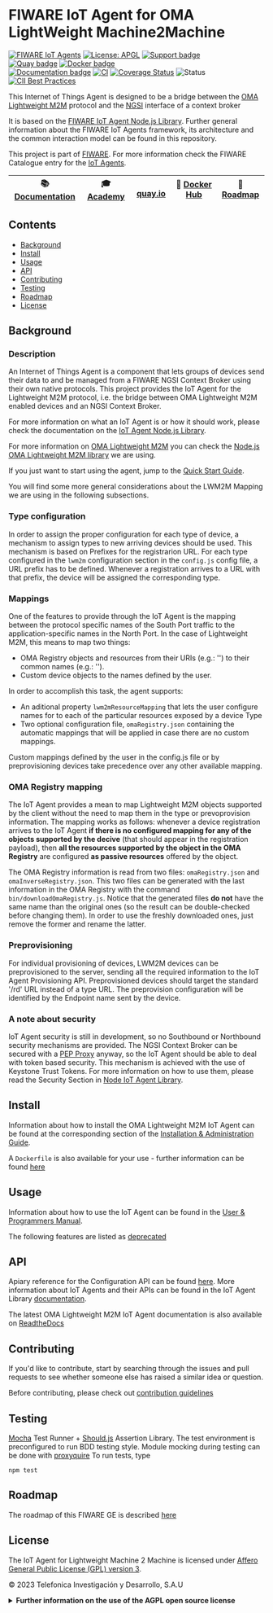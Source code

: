 # FIWARE IoT Agent for OMA LightWeight Machine2Machine

[![FIWARE IoT Agents](https://nexus.lab.fiware.org/static/badges/chapters/iot-agents.svg)](https://www.fiware.org/developers/catalogue/)
[![License: APGL](https://img.shields.io/github/license/telefonicaid/lightweightm2m-iotagent.svg)](https://opensource.org/licenses/AGPL-3.0)
[![Support badge](https://img.shields.io/badge/tag-fiware+iot-orange.svg?logo=stackoverflow)](https://stackoverflow.com/questions/tagged/fiware+iot)
<br>
[![Quay badge](https://img.shields.io/badge/quay.io-fiware%2Flightweightm2m--iotagent-grey?logo=red%20hat&labelColor=EE0000)](https://quay.io/repository/fiware/lightweightm2m-iotagent)
[![Docker badge](https://img.shields.io/badge/docker-telefonicaiot%2Flightweightm2m--iotagent-blue?logo=docker)](https://hub.docker.com/r/telefonicaiot/lightweightm2m-iotagent)
<br>
[![Documentation badge](https://img.shields.io/readthedocs/fiware-iotagent-lwm2m.svg)](http://fiware-iotagent-lwm2m.readthedocs.io/en/latest/?badge=latest)
[![CI](https://github.com/telefonicaid/lightweightm2m-iotagent/workflows/CI/badge.svg)](https://github.com/telefonicaid/lightweightm2m-iotagent/actions?query=workflow%3ACI)
[![Coverage Status](https://coveralls.io/repos/github/telefonicaid/lightweightm2m-iotagent/badge.svg?branch=master)](https://coveralls.io/github/telefonicaid/lightweightm2m-iotagent?branch=master)
![Status](https://nexus.lab.fiware.org/static/badges/statuses/iot-lightweightm2m.svg)
[![CII Best Practices](https://bestpractices.coreinfrastructure.org/projects/4701/badge)](https://bestpractices.coreinfrastructure.org/projects/4701)

This Internet of Things Agent is designed to be a bridge between the [OMA](https://www.omaspecworks.org/)
[Lightweight M2M](https://www.omaspecworks.org/what-is-oma-specworks/iot/lightweight-m2m-lwm2m/) protocol and the
[NGSI](https://swagger.lab.fiware.org/?url=https://raw.githubusercontent.com/Fiware/specifications/master/OpenAPI/ngsiv2/ngsiv2-openapi.json)
interface of a context broker

It is based on the [FIWARE IoT Agent Node.js Library](https://github.com/telefonicaid/iotagent-node-lib). Further
general information about the FIWARE IoT Agents framework, its architecture and the common interaction model can be
found in this repository.

This project is part of [FIWARE](https://www.fiware.org/). For more information check the FIWARE Catalogue entry for the
[IoT Agents](https://github.com/Fiware/catalogue/tree/master/iot-agents).

| :books: [Documentation](https://fiware-iotagent-lwm2m.readthedocs.io) | :mortar_board: [Academy](https://fiware-academy.readthedocs.io/en/latest/iot-agents/idas) | <img style="height:1em" src="https://quay.io/static/img/quay_favicon.png"/> [quay.io](https://quay.io/repository/fiware/lightweightm2m-iotagent)| :whale: [Docker Hub](https://hub.docker.com/r/telefonicaiot/lightweightm2m-iotagent/) | :dart: [Roadmap](https://github.com/telefonicaid/lightweightm2m-iotagent/blob/master/docs/roadmap.md) |
| --------------------------------------------------------------------- | ----------------------------------------------------------------------------------------- | ------------------------------------------------------------------------------ | ----------------------------------------------------------------------------------------------------- | --- |


## Contents

-   [Background](#background)
-   [Install](#install)
-   [Usage](#usage)
-   [API](#api)
-   [Contributing](#contributing)
-   [Testing](#testing)
-   [Roadmap](#roadmap)
-   [License](#license)

## Background

### Description

An Internet of Things Agent is a component that lets groups of devices send their data to and be managed from a FIWARE
NGSI Context Broker using their own native protocols. This project provides the IoT Agent for the Lightweight M2M
protocol, i.e. the bridge between OMA Lightweight M2M enabled devices and an NGSI Context Broker.

For more information on what an IoT Agent is or how it should work, please check the documentation on the
[IoT Agent Node.js Library](https://iotagent-node-lib.readthedocs.io/).

For more information on [OMA Lightweight M2M](https://omaspecworks.org/what-is-oma-specworks/iot/) you can check the
[Node.js OMA Lightweight M2M library](https://github.com/telefonicaid/lwm2m-node-lib) we are using.

If you just want to start using the agent, jump to the [Quick Start Guide](docs/userGuide.md#getting-started).

You will find some more general considerations about the LWM2M Mapping we are using in the following subsections.

### Type configuration

In order to assign the proper configuration for each type of device, a mechanism to assign types to new arriving devices
should be used. This mechanism is based on Prefixes for the registrarion URL. For each type configured in the `lwm2m`
configuration section in the `config.js` config file, a URL prefix has to be defined. Whenever a registration arrives to
a URL with that prefix, the device will be assigned the corresponding type.

### Mappings

One of the features to provide through the IoT Agent is the mapping between the protocol specific names of the South
Port traffic to the application-specific names in the North Port. In the case of Lightweight M2M, this means to map two
things:

-   OMA Registry objects and resources from their URIs (e.g.: '') to their common names (e.g.: '').
-   Custom device objects to the names defined by the user.

In order to accomplish this task, the agent supports:

-   An aditional property `lwm2mResourceMapping` that lets the user configure names for to each of the particular
    resources exposed by a device Type
-   Two optional configuration file, `omaRegistry.json` containing the automatic mappings that will be applied in case
    there are no custom mappings.

Custom mappings defined by the user in the config.js file or by preprovisioning devices take precedence over any other
available mapping.

### OMA Registry mapping

The IoT Agent provides a mean to map Lightweight M2M objects supported by the client without the need to map them in the
type or prevoprovision information. The mapping works as follows: whenever a device registration arrives to the IoT
Agent **if there is no configured mapping for any of the objects supported by the decive** (that should appear in the
registration payload), then **all the resources supported by the object in the OMA Registry** are configured **as
passive resources** offered by the object.

The OMA Registry information is read from two files: `omaRegistry.json` and `omaInverseRegistry.json`. This two files
can be generated with the last information in the OMA Registry with the command `bin/downloadOmaRegistry.js`. Notice
that the generated files **do not** have the same name than the original ones (so the result can be double-checked
before changing them). In order to use the freshly downloaded ones, just remove the former and rename the latter.

### Preprovisioning

For individual provisioning of devices, LWM2M devices can be preprovisioned to the server, sending all the required
information to the IoT Agent Provisioning API. Preprovisioned devices should target the standard '/rd' URL instead of a
type URL. The preprovision configuration will be identified by the Endpoint name sent by the device.

### A note about security

IoT Agent security is still in development, so no Southbound or Northbound security mechanisms are provided. The NGSI
Context Broker can be secured with a [PEP Proxy]() anyway, so the IoT Agent should be able to deal with token based
security. This mechanism is achieved with the use of Keystone Trust Tokens. For more information on how to use them,
please read the Security Section in [Node IoT Agent Library](https://github.com/telefonicaid/iotagent-node-lib).

## Install

Information about how to install the OMA Lightweight M2M IoT Agent can be found at the corresponding section of the
[Installation & Administration Guide](docs/administrationGuide.md).

A `Dockerfile` is also available for your use - further information can be found [here](docker/README.md)

## Usage

Information about how to use the IoT Agent can be found in the [User & Programmers Manual](docs/userGuide.md).

The following features are listed as [deprecated](docs/deprecated.md)

## API

Apiary reference for the Configuration API can be found
[here](https://telefonicaiotiotagents.docs.apiary.io/#reference/configuration-api). More information about IoT Agents
and their APIs can be found in the IoT Agent Library [documentation](https://iotagent-node-lib.readthedocs.io/).

The latest OMA Lightweight M2M IoT Agent documentation is also available on
[ReadtheDocs](https://fiware-iotagent-lwm2m.readthedocs.io/en/latest)

## Contributing

If you'd like to contribute, start by searching through the issues and pull requests to see whether someone else has 
raised a similar idea or question.

Before contributing, please check out [contribution guidelines](docs/contribution.md)

## Testing

[Mocha](https://mochajs.org/) Test Runner + [Should.js](https://shouldjs.github.io/) Assertion Library.
The test environment is preconfigured to run BDD testing style.
Module mocking during testing can be done with [proxyquire](https://github.com/thlorenz/proxyquire)
To run tests, type
```console
npm test
```

## Roadmap

The roadmap of this FIWARE GE is described [here](docs/roadmap.md)

## License

The IoT Agent for Lightweight Machine 2 Machine is licensed under
[Affero General Public License (GPL) version 3](./LICENSE).

© 2023 Telefonica Investigación y Desarrollo, S.A.U

<details>
<summary><strong>Further information on the use of the AGPL open source license</strong></summary>
  
### Are there any legal issues with AGPL 3.0? Is it safe for me to use?

There is absolutely no problem in using a product licensed under AGPL 3.0. Issues with GPL (or AGPL) licenses are mostly
related with the fact that different people assign different interpretations on the meaning of the term “derivate work”
used in these licenses. Due to this, some people believe that there is a risk in just _using_ software under GPL or AGPL
licenses (even without _modifying_ it).

For the avoidance of doubt, the owners of this software licensed under an AGPL-3.0 license wish to make a clarifying
public statement as follows:

> Please note that software derived as a result of modifying the source code of this software in order to fix a bug or
> incorporate enhancements is considered a derivative work of the product. Software that merely uses or aggregates (i.e.
> links to) an otherwise unmodified version of existing software is not considered a derivative work, and therefore it
> does not need to be released as under the same license, or even released as open source.

</details>
